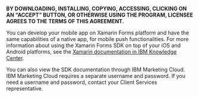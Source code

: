 **BY DOWNLOADING, INSTALLING, COPYING, ACCESSING, CLICKING ON AN “ACCEPT” BUTTON, OR OTHERWISE USING THE PROGRAM, LICENSEE AGREES TO THE TERMS OF THIS AGREEMENT.**

You can develop your mobile app on Xamarin Forms platform and have the same capabilities of a native app, for mobile push functionalities. For more information about using the Xamarin Forms SDK on top of your iOS and Android platforms, see the [Xamarin documentation in IBM Knowledge Center](https://www.ibm.com/support/knowledgecenter/en/SSMRK7_3.0.0/AppPush/xamarin_container.html).

You can also view the SDK documentation through IBM Marketing Cloud. IBM Marketing Cloud requires a separate username and password. If you need a username and password, contact your Client Services representative.
